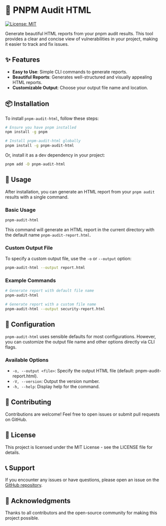 # 🚀 PNPM Audit HTML

[![License: MIT](https://img.shields.io/badge/License-MIT-blue.svg)](https://opensource.org/licenses/MIT)

Generate beautiful HTML reports from your pnpm audit results. This tool provides a clear and concise view of vulnerabilities in your project, making it easier to track and fix issues.

## ✨ Features

- **Easy to Use**: Simple CLI commands to generate reports.
- **Beautiful Reports**: Generates well-structured and visually appealing HTML reports.
- **Customizable Output**: Choose your output file name and location.

## 📦 Installation

To install `pnpm-audit-html`, follow these steps:

```bash
# Ensure you have pnpm installed
npm install -g pnpm

# Install pnpm-audit-html globally
pnpm install -g pnpm-audit-html
```

Or, install it as a dev dependency in your project:

```bash
pnpm add -D pnpm-audit-html
```

## 🚀 Usage

After installation, you can generate an HTML report from your `pnpm audit` results with a single command.

### Basic Usage

```bash
pnpm-audit-html
```

This command will generate an HTML report in the current directory with the default name `pnpm-audit-report.html`.

### Custom Output File

To specify a custom output file, use the `-o` or `--output` option:

```bash
pnpm-audit-html --output report.html
```

### Example Commands

```bash
# Generate report with default file name
pnpm-audit-html

# Generate report with a custom file name
pnpm-audit-html --output security-report.html
```

## 🔧 Configuration

`pnpm-audit-html` uses sensible defaults for most configurations. However, you can customize the output file name and other options directly via CLI flags.

### Available Options

- `-o, --output <file>`: Specify the output HTML file (default: pnpm-audit-report.html).
- `-V, --version`: Output the version number.
- `-h, --help`: Display help for the command.

## 🤝 Contributing

Contributions are welcome! Feel free to open issues or submit pull requests on GitHub.

## 📄 License

This project is licensed under the MIT License - see the LICENSE file for details.

## 📞 Support

If you encounter any issues or have questions, please open an issue on the [GitHub repository](https://github.com/mxncson/pnpm-audit-html/issues).

## 🎉 Acknowledgments

Thanks to all contributors and the open-source community for making this project possible.
